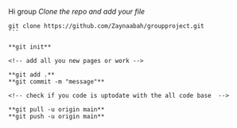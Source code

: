 Hi group
_Clone the repo and add your file_

````shell
git clone https://github.com/Zaynaabah/groupproject.git
```

**git init**

<!-- add all you new pages or work -->

**git add .**
**git commit -m "message"**

<!-- check if you code is uptodate with the all code base  -->

**git pull -u origin main**
**git push -u origin main**
````
